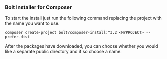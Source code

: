 ### Bolt Installer for Composer

To start the install just run the following command replacing the project with
the name you want to use.

`composer create-project bolt/composer-install:^3.2 <MYPROJECT> --prefer-dist`


After the packages have downloaded, you can choose whether you would like a
separate public directory and if so choose a name.
